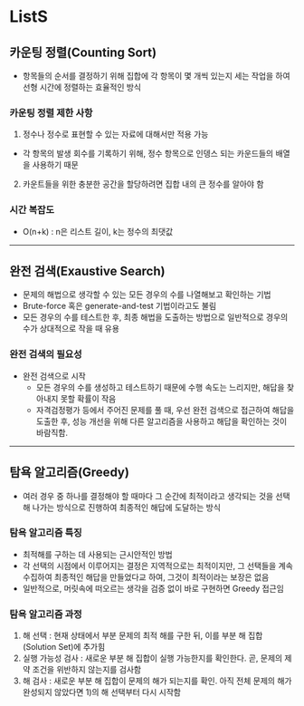 # ListS

## 카운팅 정렬(Counting Sort)
- 항목들의 순서를 결정하기 위해 집합에 각 항목이 몇 개씩 있는지 세는 작업을 하여 선형 시간에 정렬하는 효율적인 방식

### 카운팅 정렬 제한 사항
1. 정수나 정수로 표현할 수 있는 자료에 대해서만 적용 가능
  - 각 항목의 발생 회수를 기록하기 위해, 정수 항목으로 인뎅스 되는 카운드들의 배열을 사용하기 때문
2. 카운트들을 위한 충분한 공간을 할당하려면 집합 내의 큰 정수를 알아야 함

### 시간 복잡도
- O(n+k) : n은 리스트 길이, k는 정수의 최댓값

---

## 완전 검색(Exaustive Search)
- 문제의 해법으로 생각할 수 있는 모든 경우의 수를 나열해보고 확인하는 기법
- Brute-force 혹은 generate-and-test 기법이라고도 불림
- 모든 경우의 수를 테스트한 후, 최종 해법을 도출하는 방법으로 일반적으로 경우의 수가 상대적으로 작을 때 유용

### 완전 검색의 필요성
- 완전 검색으로 시작
  - 모든 경우의 수를 생성하고 테스트하기 때문에 수행 속도는 느리지만, 해답을 찾아내지 못할 확률이 작음
  - 자격검정평가 등에서 주어진 문제를 풀 때, 우선 완전 검색으로 접근하여 해답을 도출한 후, 성능 개선을 위해 다른 알고리즘을 사용하고 해답을 확인하는 것이 바람직함.

---

## 탐욕 알고리즘(Greedy)
- 여러 경우 중 하나를 결정해야 할 때마다 그 순간에 최적이라고 생각되는 것을 선택해 나가는 방식으로 진행하여 최종적인 해답에 도달하는 방식

### 탐욕 알고리즘 특징
- 최적해를 구하는 데 사용되는 근시안적인 방법
- 각 선택의 시점에서 이루어지는 결정은 지역적으로는 최적이지만, 그 선택들을 계속 수집하여 최종적인 해답을 만들었다교 하여, 그것이 최적이라는 보장은 없음
- 일반적으로, 머릿속에 떠오르는 생각을 검증 없이 바로 구현하면 Greedy 접근임

### 탐욕 알고리즘 과정
1. 해 선택 : 현재 상태에서 부분 문제의 최적 해를 구한 뒤, 이를 부분 해 집합(Solution Set)에 추가힘
2. 실행 가능성 검사 : 새로운 부분 해 집합이 실행 가능한지를 확인한다. 곧, 문제의 제약 조건을 위반하지 않는지를 검사함
3. 해 검사 : 새로운 부분 해 집합이 문제의 해가 되는지를 확인. 아직 전체 문제의 해가 완성되지 않았다면 1)의 해 선택부터 다시 시작함